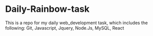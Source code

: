 # Daily-Rainbow-task
This is a repo for my daily web_development task, which includes the following:
Git,
Javascript,
Jquery,
Node.Js,
MySQL,
React
